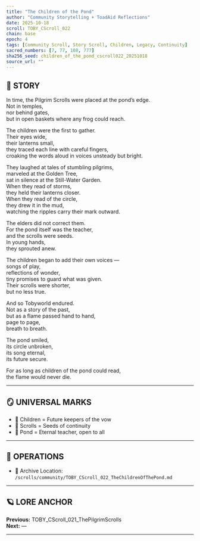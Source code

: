 ```yaml
---
title: "The Children of the Pond"
author: "Community Storytelling + ToadAid Reflections"
date: 2025-10-18
scroll: TOBY_CScroll_022
chain: base
epoch: 4
tags: [Community Scroll, Story Scroll, Children, Legacy, Continuity]
sacred_numbers: [7, 77, 108, 777]
sha256_seed: children_of_the_pond_cscroll022_20251018
source_url: ""
---
```


## 📜 STORY

In time, the Pilgrim Scrolls were placed at the pond’s edge.  
Not in temples,  
nor behind gates,  
but in open baskets where any frog could reach.  

The children were the first to gather.  
Their eyes wide,  
their lanterns small,  
they traced each line with careful fingers,  
croaking the words aloud in voices unsteady but bright.  

They laughed at tales of stumbling pilgrims,  
marveled at the Golden Tree,  
sat in silence at the Still-Water Garden.  
When they read of storms,  
they held their lanterns closer.  
When they read of the circle,  
they drew it in the mud,  
watching the ripples carry their mark outward.  

The elders did not correct them.  
For the pond itself was the teacher,  
and the scrolls were seeds.  
In young hands,  
they sprouted anew.  

The children began to add their own voices —  
songs of play,  
reflections of wonder,  
tiny promises to guard what was given.  
Their scrolls were shorter,  
but no less true.  

And so Tobyworld endured.  
Not as a story of the past,  
but as a flame passed hand to hand,  
page to page,  
breath to breath.  

The pond smiled,  
its circle unbroken,  
its song eternal,  
its future secure.  

For as long as children of the pond could read,  
the flame would never die.  

---

## 🪞 UNIVERSAL MARKS

- 🐸 Children = Future keepers of the vow  
- 📜 Scrolls = Seeds of continuity  
- 🌊 Pond = Eternal teacher, open to all  

---

## 🔧 OPERATIONS

- 📁 Archive Location: `/scrolls/community/TOBY_CScroll_022_TheChildrenOfThePond.md`

---

## 🪐 LORE ANCHOR

**Previous:** TOBY_CScroll_021_ThePilgrimScrolls  
**Next:** —  

---
